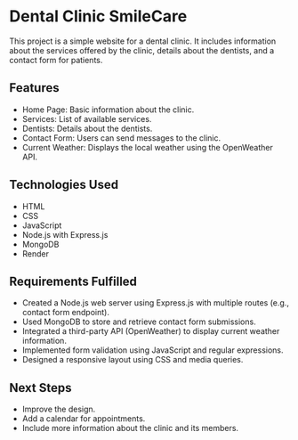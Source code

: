 # Dental Clinic SmileCare

This project is a simple website for a dental clinic. It includes information about the services offered by the clinic, details about the dentists, and a contact form for patients.

## Features
* Home Page: Basic information about the clinic.
* Services: List of available services.
* Dentists: Details about the dentists.
* Contact Form: Users can send messages to the clinic.
* Current Weather: Displays the local weather using the OpenWeather API.

## Technologies Used
* HTML
* CSS
* JavaScript
* Node.js with Express.js
* MongoDB
* Render

## Requirements Fulfilled
* Created a Node.js web server using Express.js with multiple routes (e.g., contact form endpoint).
* Used MongoDB to store and retrieve contact form submissions.
* Integrated a third-party API (OpenWeather) to display current weather information.
* Implemented form validation using JavaScript and regular expressions.
* Designed a responsive layout using CSS and media queries.

## Next Steps
* Improve the design.
* Add a calendar for appointments.
* Include more information about the clinic and its members.

